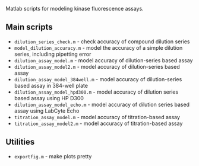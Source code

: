 Matlab scripts for modeling kinase fluorescence assays.

Main scripts
------------
* `dilution_series_check.m` - check accuracy of compound dilution series 
* `model_dilution_accuracy.m` - model the accuracy of a simple dilution series, including pipetting error
* `dilution_assay_model.m` - model accuracy of dilution-series based assay
* `dilution_assay_model2.m` - model accuracy of dilution-series based assay
* `dilution_assay_model_384well.m` - model accuracy of dilution-series based assay in 384-well plate
* `dilution_assay_model_hpd300.m` - model accuracy of dilution series based assay using HP D300
* `dilution_assay_model_echo.m` - model accuracy of dilution series based assay using LabCyte Echo
* `titration_assay_model.m` - model accuracy of titration-based assay
* `titration_assay_model2.m` - model accuracy of titration-based assay


Utilities
---------
* `exportfig.m` - make plots pretty
